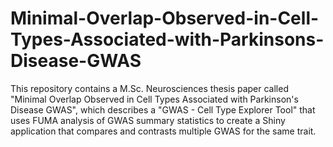 # Minimal-Overlap-Observed-in-Cell-Types-Associated-with-Parkinsons-Disease-GWAS
This repository contains a M.Sc. Neurosciences thesis paper called "Minimal Overlap Observed in Cell Types Associated with Parkinson's Disease GWAS", which describes a "GWAS - Cell Type Explorer Tool" that uses FUMA analysis of GWAS summary statistics to create a Shiny application that compares and contrasts multiple GWAS for the same trait. 
